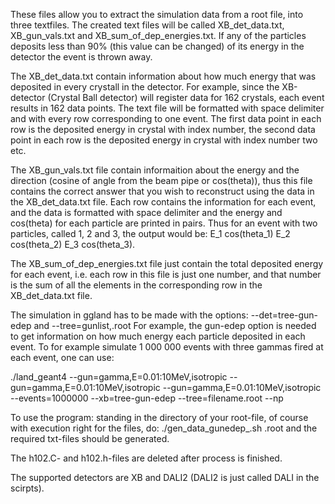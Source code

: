 These files allow you to extract the simulation data from a root file, into three textfiles. The created text files will be
called XB_det_data.txt, XB_gun_vals.txt and XB_sum_of_dep_energies.txt. If any of the particles deposits less than
90% (this value can be changed) of its energy in the detector the event is thrown away.

The XB_det_data.txt contain information about how much energy that was deposited in every crystall in the detector. For example,
since the XB-detector (Crystal Ball detector) will register data for 162 crystals, each event results in 162 data points.
The text file will be formatted with space delimiter and with every row corresponding to one event. The first data point in each
row is the deposited energy in crystal with index number, the second data point in each row is the deposited energy in
crystal with index number two etc.

The XB_gun_vals.txt file contain informaition about the energy and the direction (cosine of angle from the beam pipe or cos(theta)),
thus this file contains the correct answer that you wish to reconstruct using the data in the XB_det_data.txt file. Each row
contains the information for each event, and the data is formatted with space delimiter and the energy and cos(theta) for each
particle are printed in pairs. Thus for an event with two particles, called 1, 2 and 3, the output would be:
E_1 cos(theta_1) E_2 cos(theta_2) E_3 cos(theta_3).

The XB_sum_of_dep_energies.txt file just contain the total deposited energy for each event, i.e. each row in this file is just
one number, and that number is the sum of all the elements in the corresponding row in the XB_det_data.txt file.

The simulation in ggland has to be made with the options: 
--det=tree-gun-edep and --tree=gunlist,<NAME OF ROOT-FILE>.root
For example, the gun-edep option is needed to get information on how much energy each particle deposited in each event.
To for example simulate 1 000 000 events with three gammas fired at each event, one can use:

./land_geant4 --gun=gamma,E=0.01:10MeV,isotropic 
 --gun=gamma,E=0.01:10MeV,isotropic --gun=gamma,E=0.01:10MeV,isotropic
 --events=1000000 --xb=tree-gun-edep --tree=filename.root --np


To use the program: standing in the directory of your root-file, of course with execution right for the files, do: 
./gen_data_gunedep_<NAME OF DETECTOR>.sh <NAME OF ROOT-FILE>.root
and the required txt-files should be generated.

The h102.C- and h102.h-files are deleted after process is finished.

The supported detectors are XB and DALI2 (DALI2 is just called DALI in the scirpts).
